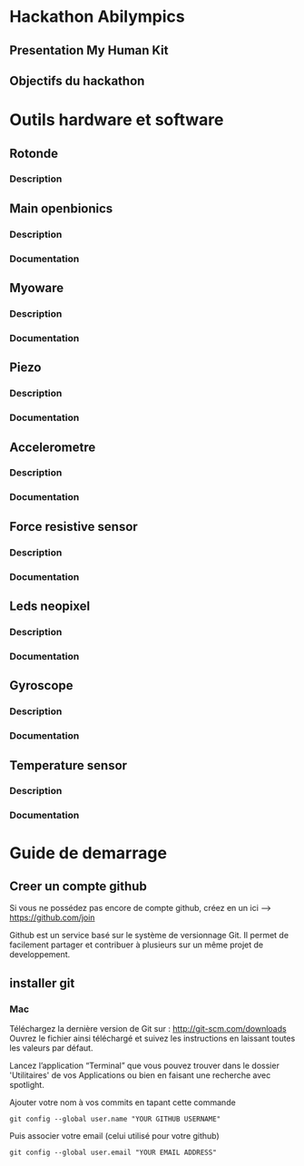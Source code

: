 # Hackathon Abilympics
## Presentation My Human Kit
## Objectifs du hackathon

# Outils hardware et software

## Rotonde
### Description

## Main openbionics
### Description
### Documentation

## Myoware
### Description
### Documentation

## Piezo
### Description
### Documentation

## Accelerometre
### Description
### Documentation

## Force resistive sensor
### Description
### Documentation

## Leds neopixel
### Description
### Documentation

## Gyroscope
### Description
### Documentation

## Temperature sensor
### Description
### Documentation


# Guide de demarrage

## Creer un compte github

Si vous ne possédez pas encore de compte github, créez en un ici --> https://github.com/join

Github est un service basé sur le système de versionnage Git. Il permet de facilement partager et contribuer à plusieurs sur un même projet de developpement.

## installer git

### Mac

Téléchargez la dernière version de Git sur : http://git-scm.com/downloads
Ouvrez le fichier ainsi téléchargé et suivez les instructions en laissant toutes les valeurs par défaut.

Lancez l’application “Terminal” que vous pouvez trouver dans le dossier 'Utilitaires' de vos Applications ou bien en faisant une recherche avec spotlight.

Ajouter votre nom à vos commits en tapant cette commande
```
git config --global user.name "YOUR GITHUB USERNAME"
```
Puis associer votre email (celui utilisé pour votre github)

```
git config --global user.email "YOUR EMAIL ADDRESS"
```

